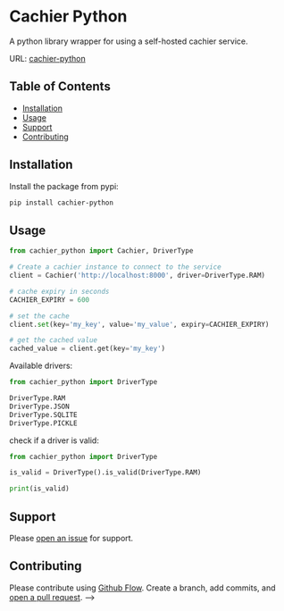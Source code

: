 # Cachier Python

A python library wrapper for using a self-hosted cachier service.

URL: [cachier-python](https://pypi.org/project/cachier-python/)

## Table of Contents

- [Installation](#installation)
- [Usage](#usage)
- [Support](#support)
- [Contributing](#contributing)

## Installation

Install the package from pypi:

```sh
pip install cachier-python
```

## Usage

```python
from cachier_python import Cachier, DriverType

# Create a cachier instance to connect to the service
client = Cachier('http://localhost:8000', driver=DriverType.RAM)

# cache expiry in seconds
CACHIER_EXPIRY = 600

# set the cache
client.set(key='my_key', value='my_value', expiry=CACHIER_EXPIRY)

# get the cached value
cached_value = client.get(key='my_key')
```

Available drivers:

```python
from cachier_python import DriverType

DriverType.RAM
DriverType.JSON
DriverType.SQLITE
DriverType.PICKLE
```

check if a driver is valid:

```python
from cachier_python import DriverType

is_valid = DriverType().is_valid(DriverType.RAM)

print(is_valid)
```

## Support

Please [open an issue](https://github.com/apinanyogaratnam/cachier-python/issues/new) for support.

## Contributing

Please contribute using [Github Flow](https://guides.github.com/introduction/flow/). Create a branch, add commits, and [open a pull request](https://github.com/apinanyogaratnam/cachier-python/compare/). -->

<!--
TODO: raise a custom error if connection fails
TODO: user would call the types package for getting possible drivers and use the enums to pass into init method instead of passing in raw string when initializing Cachier class
-->
